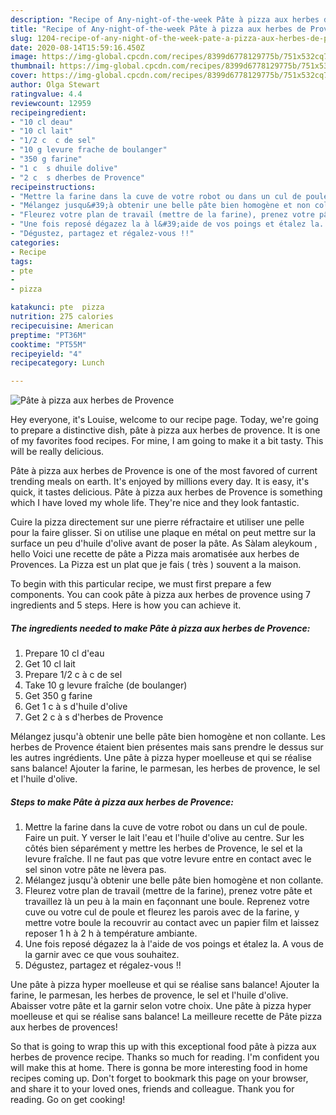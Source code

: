 ```yaml
---
description: "Recipe of Any-night-of-the-week Pâte à pizza aux herbes de Provence"
title: "Recipe of Any-night-of-the-week Pâte à pizza aux herbes de Provence"
slug: 1204-recipe-of-any-night-of-the-week-pate-a-pizza-aux-herbes-de-provence
date: 2020-08-14T15:59:16.450Z
image: https://img-global.cpcdn.com/recipes/8399d6778129775b/751x532cq70/pate-a-pizza-aux-herbes-de-provence-photo-principale-de-la-recette.jpg
thumbnail: https://img-global.cpcdn.com/recipes/8399d6778129775b/751x532cq70/pate-a-pizza-aux-herbes-de-provence-photo-principale-de-la-recette.jpg
cover: https://img-global.cpcdn.com/recipes/8399d6778129775b/751x532cq70/pate-a-pizza-aux-herbes-de-provence-photo-principale-de-la-recette.jpg
author: Olga Stewart
ratingvalue: 4.4
reviewcount: 12959
recipeingredient:
- "10 cl deau"
- "10 cl lait"
- "1/2 c  c de sel"
- "10 g levure frache de boulanger"
- "350 g farine"
- "1 c  s dhuile dolive"
- "2 c  s dherbes de Provence"
recipeinstructions:
- "Mettre la farine dans la cuve de votre robot ou dans un cul de poule. Faire un puit. Y verser le lait l&#39;eau et l&#39;huile d&#39;olive au centre. Sur les côtés bien séparément y mettre les herbes de Provence, le sel et la levure fraîche. Il ne faut pas que votre levure entre en contact avec le sel sinon votre pâte ne lèvera pas."
- "Mélangez jusqu&#39;à obtenir une belle pâte bien homogène et non collante."
- "Fleurez votre plan de travail (mettre de la farine), prenez votre pâte et travaillez là un peu à la main en façonnant une boule. Reprenez votre cuve ou votre cul de poule et fleurez les parois avec de la farine, y mettre votre boule la recouvrir au contact avec un papier film et laissez reposer 1 h à 2 h à température ambiante."
- "Une fois reposé dégazez la à l&#39;aide de vos poings et étalez la. A vous de la garnir avec ce que vous souhaitez."
- "Dégustez, partagez et régalez-vous !!"
categories:
- Recipe
tags:
- pte
- 
- pizza

katakunci: pte  pizza 
nutrition: 275 calories
recipecuisine: American
preptime: "PT36M"
cooktime: "PT55M"
recipeyield: "4"
recipecategory: Lunch

---
```



![Pâte à pizza aux herbes de Provence](https://img-global.cpcdn.com/recipes/8399d6778129775b/751x532cq70/pate-a-pizza-aux-herbes-de-provence-photo-principale-de-la-recette.jpg)

Hey everyone, it's Louise, welcome to our recipe page. Today, we're going to prepare a distinctive dish, pâte à pizza aux herbes de provence. It is one of my favorites food recipes. For mine, I am going to make it a bit tasty. This will be really delicious.

Pâte à pizza aux herbes de Provence is one of the most favored of current trending meals on earth. It's enjoyed by millions every day. It is easy, it's quick, it tastes delicious. Pâte à pizza aux herbes de Provence is something which I have loved my whole life. They're nice and they look fantastic.

Cuire la pizza directement sur une pierre réfractaire et utiliser une pelle pour la faire glisser. Si on utilise une plaque en métal on peut mettre sur la surface un peu d&#39;huile d&#39;olive avant de poser la pâte. As Sàlam aleykoum , hello Voici une recette de pâte a Pizza mais aromatisée aux herbes de Provences. La Pizza est un plat que je fais ( très ) souvent a la maison.


To begin with this particular recipe, we must first prepare a few components. You can cook pâte à pizza aux herbes de provence using 7 ingredients and 5 steps. Here is how you can achieve it.

<!--inarticleads1-->

##### The ingredients needed to make Pâte à pizza aux herbes de Provence:

1. Prepare 10 cl d&#39;eau
1. Get 10 cl lait
1. Prepare 1/2 c à c de sel
1. Take 10 g levure fraîche (de boulanger)
1. Get 350 g farine
1. Get 1 c à s d&#39;huile d&#39;olive
1. Get 2 c à s d&#39;herbes de Provence


Mélangez jusqu&#39;à obtenir une belle pâte bien homogène et non collante. Les herbes de Provence étaient bien présentes mais sans prendre le dessus sur les autres ingrédients. Une pâte à pizza hyper moelleuse et qui se réalise sans balance! Ajouter la farine, le parmesan, les herbes de provence, le sel et l&#39;huile d&#39;olive. 

<!--inarticleads2-->

##### Steps to make Pâte à pizza aux herbes de Provence:

1. Mettre la farine dans la cuve de votre robot ou dans un cul de poule. Faire un puit. Y verser le lait l&#39;eau et l&#39;huile d&#39;olive au centre. Sur les côtés bien séparément y mettre les herbes de Provence, le sel et la levure fraîche. Il ne faut pas que votre levure entre en contact avec le sel sinon votre pâte ne lèvera pas.
1. Mélangez jusqu&#39;à obtenir une belle pâte bien homogène et non collante.
1. Fleurez votre plan de travail (mettre de la farine), prenez votre pâte et travaillez là un peu à la main en façonnant une boule. Reprenez votre cuve ou votre cul de poule et fleurez les parois avec de la farine, y mettre votre boule la recouvrir au contact avec un papier film et laissez reposer 1 h à 2 h à température ambiante.
1. Une fois reposé dégazez la à l&#39;aide de vos poings et étalez la. A vous de la garnir avec ce que vous souhaitez.
1. Dégustez, partagez et régalez-vous !!


Une pâte à pizza hyper moelleuse et qui se réalise sans balance! Ajouter la farine, le parmesan, les herbes de provence, le sel et l&#39;huile d&#39;olive. Abaisser votre pâte et la garnir selon votre choix. Une pâte à pizza hyper moelleuse et qui se réalise sans balance! La meilleure recette de Pâte pizza aux herbes de provences! 

So that is going to wrap this up with this exceptional food pâte à pizza aux herbes de provence recipe. Thanks so much for reading. I'm confident you will make this at home. There is gonna be more interesting food in home recipes coming up. Don't forget to bookmark this page on your browser, and share it to your loved ones, friends and colleague. Thank you for reading. Go on get cooking!

